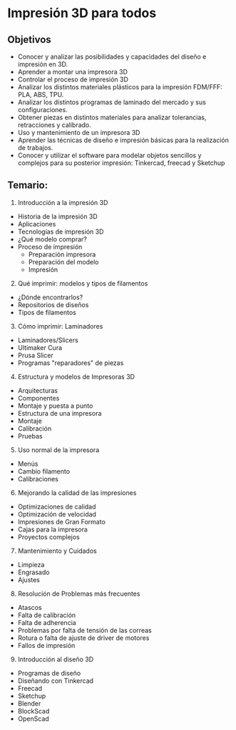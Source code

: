 # Impresión 3D para todos

## Objetivos

* Conocer y analizar las posibilidades y capacidades del diseño e impresión en 3D.
* Aprender a montar una impresora 3D
* Controlar el proceso de impresión 3D
* Analizar los distintos materiales plásticos para la impresión FDM/FFF: PLA, ABS, TPU.
* Analizar los distintos programas de laminado del mercado y sus configuraciones.
* Obtener piezas en distintos materiales para analizar tolerancias, retracciones y calibrado.
* Uso y mantenimiento de un impresora 3D
* Aprender las técnicas de diseño e impresión básicas para la realización de trabajos.
* Conocer y utilizar el software para modelar objetos sencillos y complejos para su posterior impresión: Tinkercad, freecad y Sketchup

## Temario:

1. Introducción a la impresión 3D
* Historia de la impresión 3D
* Aplicaciones
* Tecnologías de impresión 3D
* ¿Qué modelo comprar?
* Proceso de impresión
    * Preparación impresora
    * Preparación del modelo
    * Impresión

2. Qué imprimir: modelos y tipos de filamentos
* ¿Dónde encontrarlos? 
* Repositorios de diseños
* Tipos de filamentos

3. Cómo imprimir: Laminadores
* Laminadores/Slicers
* Ultimaker Cura 
* Prusa Slicer
* Programas "reparadores" de piezas

4. Estructura y modelos de Impresoras 3D
* Arquitecturas
* Componentes
* Montaje y puesta a punto
* Estructura de una impresora
* Montaje
* Calibración
* Pruebas

5. Uso normal de la impresora
* Menús
* Cambio filamento
* Calibraciones

6. Mejorando la calidad de las impresiones
* Optimizaciones de calidad
* Optimización de velocidad
* Impresiones de Gran Formato
* Cajas para la impresora
* Proyectos complejos

7. Mantenimiento y Cuidados
* Limpieza
* Engrasado
* Ajustes

8. Resolución de Problemas más frecuentes
* Atascos
* Falta de calibración
* Falta de adherencia
* Problemas por falta de tensión de las correas
* Rotura o falta de ajuste de driver de motores
* Fallos de impresión

9. Introducción al diseño 3D
* Programas de diseño
* Diseñando con Tinkercad
* Freecad 
* Sketchup
* Blender
* BlockScad
* OpenScad

